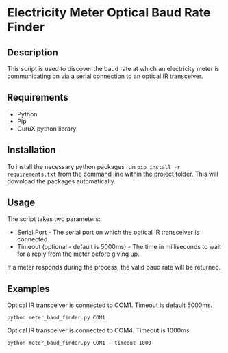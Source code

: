 # Electricity Meter Optical Baud Rate Finder

## Description
This script is used to discover the baud rate at which an electricity meter is communicating on via a serial connection to an optical IR transceiver.

## Requirements
- Python
- Pip
- GuruX python library

## Installation
To install the necessary python packages run `pip install -r requirements.txt` from the command line within the project folder. This will download the packages automatically.

## Usage
The script takes two parameters:
- Serial Port - The serial port on which the optical IR transceiver is connected.
- Timeout (optional - default is 5000ms) - The time in milliseconds to wait for a reply from the meter before giving up.

If a meter responds during the process, the valid baud rate will be returned.

## Examples
Optical IR transceiver is connected to COM1. Timeout is default 5000ms.
```
python meter_baud_finder.py COM1
```

Optical IR transceiver is connected to COM4. Timeout is 1000ms.
```
python meter_baud_finder.py COM1 --timeout 1000
```